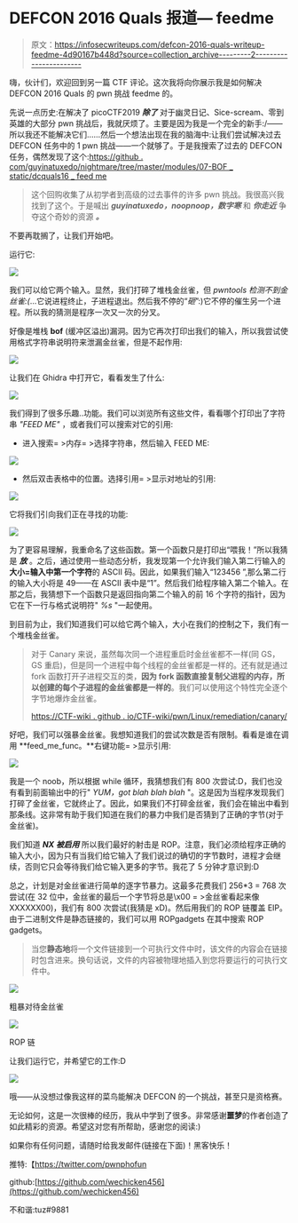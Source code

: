 # DEFCON 2016 Quals 报道— feedme

> 原文：<https://infosecwriteups.com/defcon-2016-quals-writeup-feedme-4d90167b448d?source=collection_archive---------2----------------------->

嗨，伙计们，欢迎回到另一篇 CTF 评论。这次我将向你展示我是如何解决 DEFCON 2016 Quals 的 pwn 挑战 feedme 的。

先说一点历史:在解决了 picoCTF2019 ***除了*** 对于幽灵日记、Sice-scream、零到英雄的大部分 pwn 挑战后，我就厌烦了。主要是因为我是一个完全的新手:/——所以我还不能解决它们……然后一个想法出现在我的脑海中:让我们尝试解决过去 DEFCON 任务中的 1 pwn 挑战——一个就够了。于是我搜索了过去的 DEFCON 任务，偶然发现了这个:[https://github . com/guyinatuxedo/nightmare/tree/master/modules/07-BOF _ static/dcquals16 _ feed me](https://github.com/guyinatuxedo/nightmare/tree/master/modules/07-bof_static/dcquals16_feedme)

> 这个回购收集了从初学者到高级的过去事件的许多 pwn 挑战。我很高兴我找到了这个。于是喊出
> ***guyinatuxedo，noopnoop，数字寒*** 和 ***你走近*** 争夺这个奇妙的资源 ***。***

不要再耽搁了，让我们开始吧。

运行它:

![](img/807317a6c1c9fe92e3f236219fa76693.png)

我们可以给它两个输入。显然，我们打碎了堆栈金丝雀，但 *pwntools 检测不到金丝雀:(*...它说进程终止，子进程退出。然后我不停的“*砸*”:)它不停的催生另一个进程。所以我的猜测是程序一次又一次的分叉。

好像是堆栈 **bof** (缓冲区溢出)漏洞。因为它再次打印出我们的输入，所以我尝试使用格式字符串说明符来泄漏金丝雀，但是不起作用:

![](img/ce23e1b82eb1d5ea201ba8452051347d.png)

让我们在 Ghidra 中打开它，看看发生了什么:

![](img/5e8842f65695da725d1d82afffc6090f.png)

我们得到了很多乐趣..功能。我们可以浏览所有这些文件，看看哪个打印出了字符串 *"FEED ME"* ，或者我们可以搜索对它的引用:

*   进入搜索= >内存= >选择字符串，然后输入 FEED ME:

![](img/61192975d5567f4033f9254f5bbd3c6d.png)

*   然后双击表格中的位置。选择引用= >显示对地址的引用:

![](img/52b318ba613f6bcab21f89bc227dab27.png)

它将我们引向我们正在寻找的功能:

![](img/ad67e6f10d201ab5546ee6b78756c90c.png)

为了更容易理解，我重命名了这些函数。第一个函数只是打印出“喂我！”所以我猜是 ***放*** 。之后，通过使用一些动态分析，我发现第一个允许我们输入第二行输入的**大小=输入中第一个字符**的 ASCII 码。因此，如果我们输入“123456 ”,那么第二行的输入大小将是 49——在 ASCII 表中是“1”。然后我们给程序输入第二个输入。在那之后，我猜想下一个函数只是返回指向第二个输入的前 16 个字符的指针，因为它在下一行与格式说明符" *%s* "一起使用。

到目前为止，我们知道我们可以给它两个输入，大小在我们的控制之下，我们有一个堆栈金丝雀。

> 对于 Canary 来说，虽然每次同一个进程重启时金丝雀都不一样(同 GS，GS 重启)，但是同一个进程中每个线程的金丝雀都是一样的。还有就是通过 fork 函数打开子进程交互的类，**因为 fork 函数直接复制父进程的内存，所以创建的每个子进程的金丝雀都是一样的**。我们可以使用这个特性完全逐个字节地爆炸金丝雀。
> 
> [https://CTF-wiki . github . io/CTF-wiki/pwn/Linux/remediation/canary/](https://ctf-wiki.github.io/ctf-wiki/pwn/linux/mitigation/canary/)

好吧，我们可以强暴金丝雀。我想知道我们的尝试次数是否有限制。看看是谁在调用 **feed_me_func。**右键功能= >显示引用:

![](img/cad7f96ca20b79436d491043a76fd4af.png)

我是一个 noob，所以根据 while 循环，我猜想我们有 800 次尝试:D，我们也没有看到前面输出中的行" *YUM，got blah blah blah* "。这是因为当程序发现我们打碎了金丝雀，它就终止了。因此，如果我们不打碎金丝雀，我们会在输出中看到那条线。这非常有助于我们知道在我们的暴力中我们是否猜到了正确的字节(对于金丝雀)。

我们知道 ***NX 被启用*** 所以我们最好的射击是 ROP。注意，我们必须给程序正确的输入大小，因为只有当我们给它输入了我们说过的确切的字节数时，进程才会继续，否则它只会等待我们给它输入更多的字节。我花了 5 分钟才意识到:D

总之，计划是对金丝雀进行简单的逐字节暴力。这最多花费我们 256*3 = 768 次尝试(在 32 位中，金丝雀的最后一个字节将总是\x00 = >金丝雀看起来像 XXXXXX00)，我们有 800 次尝试(我猜是 xD)。然后用我们的 ROP 链覆盖 EIP。由于二进制文件是静态链接的，我们可以用 ROPgadgets 在其中搜索 ROP gadgets。

> 当您**静态地**将一个文件链接到一个可执行文件中时，该文件的内容会在链接时包含进来。换句话说，文件的内容被物理地插入到您将要运行的可执行文件中。

![](img/33e32c3d0a7b3b12fce1821221dfa563.png)

粗暴对待金丝雀

![](img/d7c111af4f4f305247a9ed10feb17b8b.png)

ROP 链

让我们运行它，并希望它的工作:D

![](img/247c338684f17b36f7cd12f2313353e4.png)

哦——从没想过像我这样的菜鸟能解决 DEFCON 的一个挑战，甚至只是资格赛。

无论如何，这是一次很棒的经历，我从中学到了很多。非常感谢**噩梦**的作者创造了如此精彩的资源。希望这对您有所帮助，感谢您的阅读:)

如果你有任何问题，请随时给我发邮件(链接在下面)！黑客快乐！

推特:【https://twitter.com/pwnphofun 

github:[https://github.com/wechicken456](https://github.com/wechicken456)

不和谐:tuz#9881